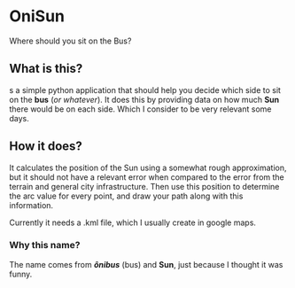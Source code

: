 # OniSun
Where should you sit on the Bus?


## What is this?

s a simple python application that should help you decide which side to sit on the **bus** (*or whatever*). It does this by providing data on how much **Sun** there would be on each side. Which I consider to be very relevant some days.

## How it does?

It calculates the position of the Sun using a somewhat rough approximation, but it should not have a relevant error when compared to the error from the terrain and general city infrastructure.
Then use this position to determine the arc value for every point, and draw your path along with this information.

Currently it needs a .kml file, which I usually create in google maps.

### Why this name?
The name comes from ***ônibus*** (bus) and **Sun**, just because I thought it was funny.